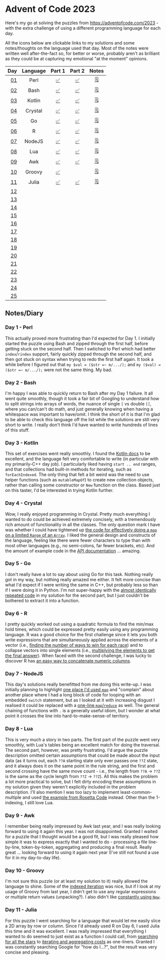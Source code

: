# Advent of Code 2023

Here's my go at solving the puzzles from https://adventofcode.com/2023 - with the extra challenge of using a different programming language for each day.

All the icons below are clickable links to my solutions and some notes/thoughts on the language used that day. Most of the notes were written well after-the-fact so, for better or worse, probably aren't as brilliant as they could be at capturing my emotional "at the moment" opinions.

| Day                                        | Language | Part 1                                     | Part 2                                     | Notes                                 |
| -----------------------------------------: | :------: | :----------------------------------------: | :----------------------------------------: | :-----------------------------------: |
| [01](https://adventofcode.com/2023/day/1)  | Perl     | [:white_check_mark:](01_Perl/01a.pl)       | [:white_check_mark:](01_Perl/01b.pl)       | [:spiral_notepad:](#day-1---perl)     |
| [02](https://adventofcode.com/2023/day/2)  | Bash     | [:white_check_mark:](02_Bash/02a.sh)       | [:white_check_mark:](02_Bash/02b.sh)       | [:spiral_notepad:](#day-2---bash)     |
| [03](https://adventofcode.com/2023/day/3)  | Kotlin   | [:white_check_mark:](03_Kotlin/03a.kts)    | [:white_check_mark:](03_Kotlin/03b.kts)    | [:spiral_notepad:](#day-3---kotlin)   |
| [04](https://adventofcode.com/2023/day/4)  | Crystal  | [:white_check_mark:](04_Crystal/04a.cr)    | [:white_check_mark:](04_Crystal/04b.cr)    | [:spiral_notepad:](#day-4---crystal)  |
| [05](https://adventofcode.com/2023/day/5)  | Go       | [:white_check_mark:](04_Go/05a.go)         | [:white_check_mark:](05_Go/05b.go)         | [:spiral_notepad:](#day-5---go)       |
| [06](https://adventofcode.com/2023/day/6)  | R        | [:white_check_mark:](06_R/06a.r)           | [:white_check_mark:](06_R/06b.cr)          | [:spiral_notepad:](#day-6---r)        |
| [07](https://adventofcode.com/2023/day/7)  | NodeJS   | [:white_check_mark:](07_NodeJS/07a.js)     | [:white_check_mark:](07_NodeJS/07b.js)     | [:spiral_notepad:](#day-7---nodejs)   |
| [08](https://adventofcode.com/2023/day/8)  | Lua      | [:white_check_mark:](08_Lua/08a.lua)       | [:white_check_mark:](08_Lua/08b.lua)       | [:spiral_notepad:](#day-8---lua)      |
| [09](https://adventofcode.com/2023/day/9)  | Awk      | [:white_check_mark:](09_Awk/09a.awk)       | [:white_check_mark:](09_Awk/09b.awk)       | [:spiral_notepad:](#day-9---awk)      |
| [10](https://adventofcode.com/2023/day/10) | Groovy   | [:white_check_mark:](10_Groovy/10a.groovy) |                                            | [:spiral_notepad:](#day-10---groovy)  |
| [11](https://adventofcode.com/2023/day/11) | Julia    | [:white_check_mark:](11_Julia/11a.jl)      | [:white_check_mark:](11_Julia/11b.jl)      | [:spiral_notepad:](#day-11---julia)   |
| [12](https://adventofcode.com/2023/day/12) |          |                                            |                                            |                                       |
| [13](https://adventofcode.com/2023/day/13) |          |                                            |                                            |                                       |
| [14](https://adventofcode.com/2023/day/14) |          |                                            |                                            |                                       |
| [15](https://adventofcode.com/2023/day/15) |          |                                            |                                            |                                       |
| [16](https://adventofcode.com/2023/day/16) |          |                                            |                                            |                                       |
| [17](https://adventofcode.com/2023/day/17) |          |                                            |                                            |                                       |
| [18](https://adventofcode.com/2023/day/18) |          |                                            |                                            |                                       |
| [19](https://adventofcode.com/2023/day/19) |          |                                            |                                            |                                       |
| [20](https://adventofcode.com/2023/day/20) |          |                                            |                                            |                                       |
| [21](https://adventofcode.com/2023/day/21) |          |                                            |                                            |                                       |
| [22](https://adventofcode.com/2023/day/22) |          |                                            |                                            |                                       |
| [23](https://adventofcode.com/2023/day/23) |          |                                            |                                            |                                       |
| [24](https://adventofcode.com/2023/day/24) |          |                                            |                                            |                                       |
| [25](https://adventofcode.com/2023/day/25) |          |                                            |                                            |                                       |

## Notes/Diary

### Day 1 - Perl

This actually proved more frustrating than I'd expected for Day 1. I initially started the puzzle using Bash and zipped through the first half, before getting stuck on the second half. Then I swtiched to Perl which had better `index`/`rindex` support, fairly quickly zipped through the second half, and then got stuck on syntax when trying to redo the first half again. It took a while before I figured out that `my $val = ($str =~ m/.../);` and `my ($val) = ($str =~ m/.../);` were not the same thing. My bad.

### Day 2 - Bash

I'm happy I was able to quickly return to Bash after my Day 1 failure. It all went quite smoothly, though it took a fair bit of Googling to understand how to split strings into arrays of words, the nuance of single `[` vs double `[[`, where you can/can't do math, and just generally knowing when having a whitespace was important to have/omit. I think the short of it is that I'm glad to be able to check this language off the list while the solutions are still very short to write. I really don't think I'd have wanted to write hundreds of lines of this stuff.

### Day 3 - Kotlin

This set of exercises went really smoothly. I found the [Kotlin docs](https://kotlinlang.org/docs/home.html) to be excellent, and the language felt very comfortable to write (in particular with my primarily-C++ day job). I particularly liked having `start .. end` ranges, and that collections had built-in methods for iterating, such as `forEachIndexed`. The only thing that felt a bit weird was the need to use helper functions (such as `mutableMapOf`) to create new collection objects, rather than calling some constructor or `New` function on the class. Based just on this taster, I'd be interested in trying Kotlin further.

### Day 4 - Crystal

Wow, I really enjoyed programming in Crystal. Pretty much everything I wanted to do could be achieved extremely concisely, with a tremendously rich amount of functionality in all the classes. The only question mark I have was whether I could have tightened up [the code for effectively doing a `map` on a limited `Range` of an `Array`](04_Crystal/04b.cr#L6-L8). I liked the general design and constructs of the language, feeling like there were fewer characters to type than with most other languages (e.g., no semi-colons, far fewer brackets, etc). And the amount of example code in the [API documentation](https://crystal-lang.org/api/) ... amazing.

### Day 5 - Go

I don't really have a lot to say about using Go for this task. Nothing really got in my way, but nothing really amazed me either. It felt more concise than what I'd expect if I were writing the same in C++, but probably less so than if I were doing it in Python. I'm not super-happy with the [almost identically repeated code]((05_Go/05b.cr#L53-L70)) in my solution for the second part, but I just couldn't be bothered to extract it into a function.

### Day 6 - R

I pretty quickly worked out using a quadratic formula to find the min/max hold times, which could be expressed pretty easily using any programming language. R was a good choice for the first challenge since it lets you both write expressions that are simultaneously applied across the elements of a vector (i.e., [finding the number of ways to win for each race](06_R/06a.r#L5-L8)) and to collapse vectors into single elements (i.e., [multiplying the elements to get the final answer](06_R/06a.r#L10)). When faced with the second challenge, I was lucky to discover R has [an easy way to concatenate numeric columns](06_R/06b.r#L2).

### Day 7 - NodeJS

This day's solutions really benefitted from me doing this write-up. I was initially planning to highlight [one place I'd used `map`](07_NodeJS/07a.js#L35-L36) and "complain" about another place where I had a long block of code for looping with an embedded `switch` statement, but as I looked at it with increasing disgust I realised it could be replaced with a [one-line `map`/`reduce`](07_NodeJS/07a.js#L20) as well. The general chaining of functions with `.` is a generally useful idiom, but I wonder at what point it crosses the line into hard-to-make-sense-of territory.

### Day 8 - Lua

This is very much a story in two parts. The first part of the puzzle went very smoothly, with Lua's tables being an excellent match for doing the traversal. The second part, however, was pretty frustrating. I'd argue the puzzle description omitted certain assumptions that could be made about the input data (as it turns out, each `??A` starting state only ever passes one `??Z` state, and it always does it on the same point in the rule string, and the first and second crossing have the same move count - i.e., the length from `??A` -> `??Z` is the same as the cycle length from `??Z` -> `??Z`). All this makes the problem a lot more practical to solve, but I felt dirty encoding these assumptions in my solution given they weren't explicitly included in the problem description. I'll also mention I was too lazy to implement least-common-multiple and used [the example from Rosetta Code](https://rosettacode.org/wiki/Least_common_multiple#Lua) instead. Other than the 1-indexing, I still love Lua.

### Day 9 - Awk

I remember being really impressed by Awk last year, and I was really looking forward to using it again this year. I was not disappointed. Granted I waited for a puzzle that I thought would be a good fit, but I was really pleased how simple it was to express exactly that I wanted to do - processing a file line-by-line, token-by-token, aggregating and producing a final result. Really great ... looking forward to using it again next year (I've still not found a use for it in my day-to-day life).

### Day 10 - Groovy

I'm not sure this puzzle (or at least my solution to it) really allowed the language to shine. Some of the [indexed iteration](10_Groovy/10a.groovy#L21) was nice, but if I look at my usage of Groovy from last year, I didn't get to use any regular expressions or multiple return values (unpacking?). I also didn't like [constantly using `New`](10_Groovy/10a.groovy#L2-L15).

### Day 11 - Julia

For this puzzle I went searching for a language that would let me easily slice a 2D array by row or column. Since I'd already used R on Day 6, I used Julia this time and it was excellent. I was really impressed that everything I wanted to do seemed to just exist as a function I could call, from [searching for all the stars](11_Julia/11a.jl#L9) to [iterating and aggregating costs](11_Julia/11a.jl#L17) as one-liners. Granted I was constantly searching Google for "how do I...?", but the result was very concise and pleasing.
